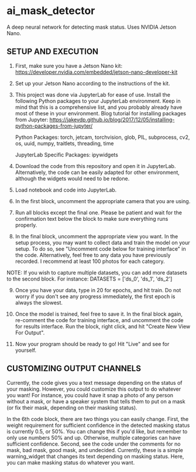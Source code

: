 # ai_mask_detector
A deep neural network for detecting mask status. Uses NVIDIA Jetson Nano.

## SETUP AND EXECUTION
1. First, make sure you have a Jetson Nano kit: https://developer.nvidia.com/embedded/jetson-nano-developer-kit

2. Set up your Jetson Nano according to the instructions of the kit.

3. This project was done via JupyterLab for ease of use. Install the following Python packages to your JupyterLab environment. Keep in mind that this is a comprehensive list, and you probably already have most of these in your environment. Blog tutorial for installing packages from Jupyter: https://jakevdp.github.io/blog/2017/12/05/installing-python-packages-from-jupyter/

	Python Packages:
		torch, 
		jetcam, 
		torchvision, 
		glob, 
		PIL, 
		subprocess, 
		cv2, 
		os, 
		uuid, 
		numpy, 
		traitlets, 
		threading, 
		time

	JupyterLab Specific Packages:
		ipywidgets

4. Download the code from this repository and open it in JupyterLab. Alternatively, the code can be easily adapted for other environment, although the widgets would need to be redone.

5. Load notebook and code into JupyterLab.

6. In the first block, uncomment the appropriate camera that you are using. 

7. Run all blocks except the final one. Please be patient and wait for the confirmation text below the block to make sure everything runs properly.

8. In the final block, uncomment the appropriate view you want. In the setup process, you may want to collect data and train the model on your setup. To do so, see "Uncomment code below for training interface" in the code. Alternatively, feel free to any data you have previously recorded. I recommend at least 100 photos for each category.

NOTE: If you wish to capture multiple datasets, you can add more datasets to the second block. For instance: DATASETS = ['ds_0', 'ds_1', 'ds_2'] 

9. Once you have your data, type in 20 for epochs, and hit train. Do not worry if you don't see any progress immediately, the first epoch is always the slowest.

10. Once the model is trained, feel free to save it. In the final block again, re-comment the code for training interface, and uncomment the code for results interface. Run the block, right click, and hit "Create New View For Output".

11. Now your program should be ready to go! Hit "Live" and see for yourself.

## CUSTOMIZING OUTPUT CHANNELS
Currently, the code gives you a text message depending on the status of your masking. However, you could customize this output to do whatever you want! For instance, you could have it snap a photo of any person without a mask, or have a speaker system that tells them to put on a mask (or fix their mask, depending on their masking status).

In the 6th code block, there are two things you can easily change. First, the weight requirement for sufficient confidence in the detected masking status is currently 0.5, or 50%. You can change this if you'd like, but remember to only use numbers 50% and up. Otherwise, multiple categories can have sufficient confidence. Second, see the code under the comments for no mask, bad mask, good mask, and undecided. Currently, these is a simple warning_widget that changes its text depending on masking status. Here, you can make masking status do whatever you want.  
